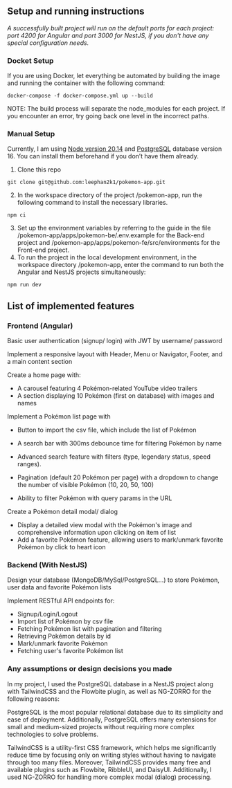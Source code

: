 ## Setup and running instructions

_A successfully built project will run on the default ports for each project: port 4200 for Angular and port 3000 for NestJS, if you don't have any special configuration needs._

### Docket Setup

If you are using Docker, let everything be automated by building the image and running the container with the following command:

```
docker-compose -f docker-compose.yml up --build
```

NOTE: The build process will separate the node_modules for each project. If you encounter an error, try going back one level in the incorrect paths.

### Manual Setup

Currently, I am using [Node version 20.14](https://nodejs.org/en/download/package-manager) and [PostgreSQL](https://www.postgresql.org/download/) database version 16. You can install them beforehand if you don’t have them already.

1. Clone this repo

```
git clone git@github.com:leephan2k1/pokemon-app.git
```

2. In the workspace directory of the project /pokemon-app, run the following command to install the necessary libraries.

```
npm ci
```

3. Set up the environment variables by referring to the guide in the file /pokemon-app/apps/pokemon-be/.env.example for the Back-end project and /pokemon-app/apps/pokemon-fe/src/environments for the Front-end project.
4. To run the project in the local development environment, in the workspace directory /pokemon-app, enter the command to run both the Angular and NestJS projects simultaneously:

```
npm run dev
```

## List of implemented features

### Frontend (Angular)

Basic user authentication (signup/ login) with JWT by username/
password

Implement a responsive layout with Header, Menu or Navigator,
Footer, and a main content section

Create a home page with:

- A carousel featuring 4 Pokémon-related YouTube video trailers
- A section displaying 10 Pokémon (first on database) with images
  and names

Implement a Pokémon list page with

- Button to import the csv file, which include the list of Pokémon
- A search bar with 300ms debounce time for filtering Pokémon by
  name
- Advanced search feature with filters (type, legendary status, speed
  ranges).

- Pagination (default 20 Pokémon per page) with a dropdown to
  change the number of visible Pokémon (10, 20, 50, 100)
- Ability to filter Pokémon with query params in the URL

Create a Pokémon detail modal/ dialog

- Display a detailed view modal with the Pokémon's image and
  comprehensive information upon clicking on item of list
- Add a favorite Pokémon feature, allowing users to mark/unmark
  favorite Pokémon by click to heart icon

### Backend (With NestJS)

Design your database (MongoDB/MySql/PostgreSQL...) to store
Pokémon, user data and favorite Pokémon lists

Implement RESTful API endpoints for:

- Signup/Login/Logout
- Import list of Pokémon by csv file
- Fetching Pokémon list with pagination and filtering
- Retrieving Pokémon details by id
- Mark/unmark favorite Pokémon
- Fetching user's favorite Pokémon list

### Any assumptions or design decisions you made

In my project, I used the PostgreSQL database in a NestJS project along with TailwindCSS and the Flowbite plugin, as well as NG-ZORRO for the following reasons:

PostgreSQL is the most popular relational database due to its simplicity and ease of deployment. Additionally, PostgreSQL offers many extensions for small and medium-sized projects without requiring more complex technologies to solve problems.

TailwindCSS is a utility-first CSS framework, which helps me significantly reduce time by focusing only on writing styles without having to navigate through too many files. Moreover, TailwindCSS provides many free and available plugins such as Flowbite, RibbleUI, and DaisyUI. Additionally, I used NG-ZORRO for handling more complex modal (dialog) processing.
